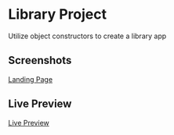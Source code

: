 # Library Project

Utilize object constructors to create a library app

## Screenshots

[Landing Page]()

## Live Preview
[Live Preview]()